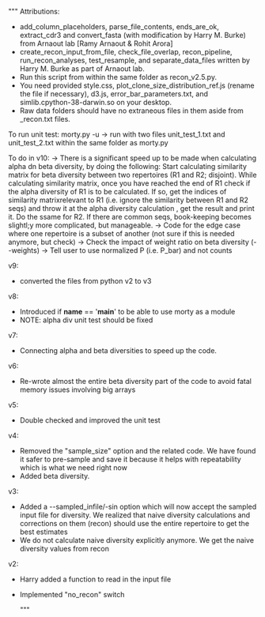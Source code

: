 """
Attributions:
- add_column_placeholders, parse_file_contents, ends_are_ok, extract_cdr3 and convert_fasta (with modification by Harry M. Burke) from Arnaout lab [Ramy Arnaout & Rohit Arora]
- create_recon_input_from_file, check_file_overlap, recon_pipeline, run_recon_analyses, test_resample, and separate_data_files written by Harry M. Burke as part of Arnaout lab.
- Run this script from within the same folder as recon_v2.5.py.
- You need provided style.css, plot_clone_size_distribution_ref.js (rename the file if necessary), d3.js,  error_bar_parameters.txt, and simlib.cpython-38-darwin.so on your desktop.
- Raw data folders should have no extraneous files in them aside from _recon.txt files.

To run unit test:
morty.py -u
-> run with two files unit_test_1.txt and unit_test_2.txt within the same folder as morty.py

To do in v10:
-> There is a significant speed up to be made when calculating alpha dn beta diversity,  by doing the following:
Start calculating similarity matrix for beta diversity between two repertoires (R1 and R2; disjoint). While calculating similarity matrix, once you have reached the end of R1 check if the alpha diversity of R1 is to be calculated. If so, get the indices  of similarity matrixrelevant to R1 (i.e. ignore the similarity between R1 and R2 seqs) and throw it at the alpha diversity calculation , get the result and print it. Do the ssame for R2. If there are common seqs, book-keeping becomes slightl;y more complicated, but manageable.
-> Code for the edge case where one repertoire is a subset of another (not sure if this is needed anymore, but check)
-> Check the impact of weight ratio on beta diversity (--weights)
-> Tell user to use normalized P (i.e. P_bar) and not counts

v9:
- converted the files from python v2 to v3 

v8:
- Introduced if __name__ == '__main__' to be able to use morty as a module
- NOTE: alpha div unit test should be fixed

v7:
- Connecting alpha and beta diversities to speed up the code.

v6:
- Re-wrote almost the entire beta diversity part of the code to avoid fatal memory issues involving big arrays

v5:
- Double checked and improved the unit test

v4:
- Removed the "sample_size" option and the related code. We have found it safer to pre-sample and save it because it helps with repeatability which is what we need right now
- Added beta diversity.

v3:
- Added a --sampled_infile/-sin option which will now accept the sampled input file for diversity. We realized that naive diversity calculations and corrections on them (recon) should use the entire repertoire to get the best estimates
- We do not calculate naive diversity explicitly anymore. We get the naive diversity values from recon

v2:
- Harry added a function to read in the input file

- Implemented "no_recon" switch

  """